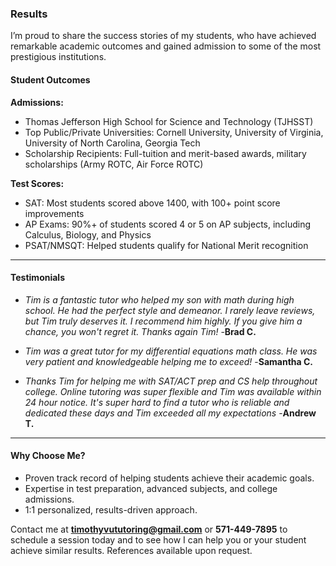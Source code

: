 ### Results

I’m proud to share the success stories of my students, who have achieved remarkable academic outcomes and gained admission to some of the most prestigious institutions.

#### Student Outcomes
**Admissions:**
* Thomas Jefferson High School for Science and Technology (TJHSST)
* Top Public/Private Universities: Cornell University, University of Virginia, University of North Carolina, Georgia Tech
* Scholarship Recipients: Full-tuition and merit-based awards, military scholarships (Army ROTC, Air Force ROTC)

**Test Scores:**
* SAT: Most students scored above 1400, with 100+ point score improvements
* AP Exams: 90%+ of students scored 4 or 5 on AP subjects, including Calculus, Biology, and Physics
* PSAT/NMSQT: Helped students qualify for National Merit recognition


---

#### Testimonials
- *Tim is a fantastic tutor who helped my son with math during high school. He had the perfect style and demeanor.  I rarely leave reviews, but Tim truly deserves it. I recommend him highly. If you give him a chance, you won't regret it.  Thanks again Tim!*
-**Brad C.**

- *Tim was a great tutor for my differential equations math class. He was very patient and knowledgeable helping me to exceed!*
-**Samantha C.**

- *Thanks Tim for helping me with SAT/ACT prep and CS help throughout college. Online tutoring was super flexible and Tim was available within 24 hour notice. It's super hard to find a tutor who is reliable and dedicated these days and Tim exceeded all my expectations* -**Andrew T.**
<!-- *"Tim gave me my first introduction to **Java programming** in the summer of 2019. His patient guidance and deep understanding of computer science helped me build a strong foundation in programming. Over the years, Tim continued to mentor me, providing support through challenging coursework and college applications. Thanks to his help, I was accepted into **Georgia Tech**’s top-ranked computer science program and recently completed a software engineering internship at **Meta**. None of this would have been possible without Tim's consistent support and expertise."*  
– **Sachin Y.**

*"Thanks to his tutoring over the years, I went from struggling with **Algebra 2** in high school to confidently excelling in **Calculus** in college at Auburn University. I can’t recommend Tim enough!"*  
– **Nick M.** -->



---

#### Why Choose Me?
- Proven track record of helping students achieve their academic goals.
- Expertise in test preparation, advanced subjects, and college admissions.
- 1:1 personalized, results-driven approach.

Contact me at **timothyvututoring@gmail.com** or **571-449-7895** to schedule a session today and to see how I can help you or your student achieve similar results. References available upon request.
